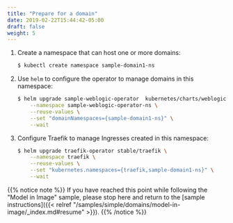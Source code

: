 ```yaml
---
title: "Prepare for a domain"
date: 2019-02-22T15:44:42-05:00
draft: false
weight: 5
---
```



1.  Create a namespace that can host one or more domains:

    ```bash
    $ kubectl create namespace sample-domain1-ns
    ```

1.	Use `helm` to configure the operator to manage domains in this namespace:

    ```bash
    $ helm upgrade sample-weblogic-operator  kubernetes/charts/weblogic-operator \
        --namespace sample-weblogic-operator-ns \
        --reuse-values \
        --set "domainNamespaces={sample-domain1-ns}" \
        --wait
    ```

1.  Configure Traefik to manage Ingresses created in this namespace:

    ```bash
    $ helm upgrade traefik-operator stable/traefik \
        --namespace traefik \
        --reuse-values \
        --set "kubernetes.namespaces={traefik,sample-domain1-ns}" \
        --wait
    ```

{{% notice note %}}
If you have reached this point while following the "Model in Image" sample, please
stop here and return to the [sample instructions]({{< relref "/samples/simple/domains/model-in-image/_index.md#resume" >}}).
{{% /notice %}}
